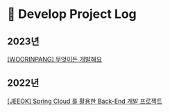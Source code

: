 # :office: Develop Project Log

## 2023년
[[WOORINPANG] 무엇이든 개발해요](https://github.com/woorinpang)

## 2022년
[[JEEOK] Spring Cloud 를 활용한 Back-End 개발 프로젝트](https://github.com/heechul90/project-jeeok)

